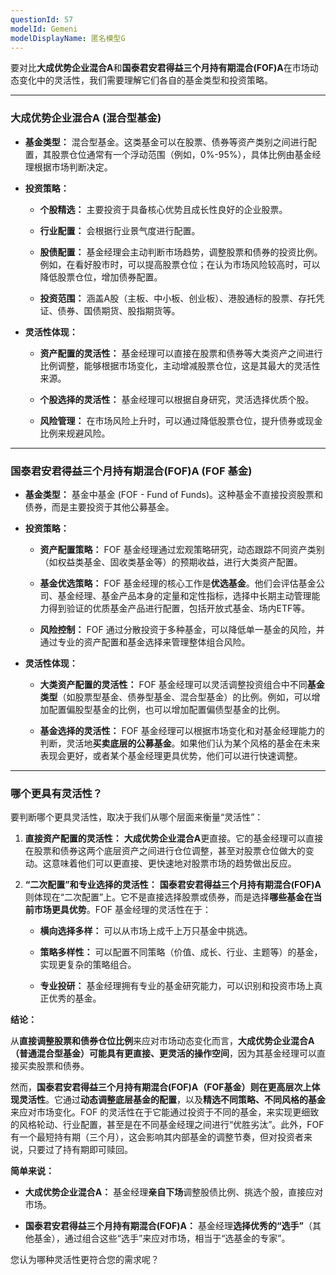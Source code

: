 ```yaml
---
questionId: 57
modelId: Gemeni
modelDisplayName: 匿名模型G
---
```

要对比**大成优势企业混合A**和**国泰君安君得益三个月持有期混合(FOF)A**在市场动态变化中的灵活性，我们需要理解它们各自的基金类型和投资策略。

---

### **大成优势企业混合A (混合型基金)**

- **基金类型：** 混合型基金。这类基金可以在股票、债券等资产类别之间进行配置，其股票仓位通常有一个浮动范围（例如，0%-95%），具体比例由基金经理根据市场判断决定。
    
- **投资策略：**
    
    - **个股精选：** 主要投资于具备核心优势且成长性良好的企业股票。
        
    - **行业配置：** 会根据行业景气度进行配置。
        
    - **股债配置：** 基金经理会主动判断市场趋势，调整股票和债券的投资比例。例如，在看好股市时，可以提高股票仓位；在认为市场风险较高时，可以降低股票仓位，增加债券配置。
        
    - **投资范围：** 涵盖A股（主板、中小板、创业板）、港股通标的股票、存托凭证、债券、国债期货、股指期货等。
        
- **灵活性体现：**
    
    - **资产配置的灵活性：** 基金经理可以直接在股票和债券等大类资产之间进行比例调整，能够根据市场变化，主动增减股票仓位，这是其最大的灵活性来源。
        
    - **个股选择的灵活性：** 基金经理可以根据自身研究，灵活选择优质个股。
        
    - **风险管理：** 在市场风险上升时，可以通过降低股票仓位，提升债券或现金比例来规避风险。
        

---

### **国泰君安君得益三个月持有期混合(FOF)A (FOF 基金)**

- **基金类型：** 基金中基金 (FOF - Fund of Funds)。这种基金不直接投资股票和债券，而是主要投资于其他公募基金。
    
- **投资策略：**
    
    - **资产配置策略：** FOF 基金经理通过宏观策略研究，动态跟踪不同资产类别（如权益类基金、固收类基金等）的预期收益，进行大类资产配置。
        
    - **基金优选策略：** FOF 基金经理的核心工作是**优选基金**。他们会评估基金公司、基金经理、基金产品本身的定量和定性指标，选择中长期主动管理能力得到验证的优质基金产品进行配置，包括开放式基金、场内ETF等。
        
    - **风险控制：** FOF 通过分散投资于多种基金，可以降低单一基金的风险，并通过专业的资产配置和基金选择来管理整体组合风险。
        
- **灵活性体现：**
    
    - **大类资产配置的灵活性：** FOF 基金经理可以灵活调整投资组合中不同**基金类型**（如股票型基金、债券型基金、混合型基金）的比例。例如，可以增加配置偏股型基金的比例，也可以增加配置偏债型基金的比例。
        
    - **基金选择的灵活性：** FOF 基金经理可以根据市场变化和对基金经理能力的判断，灵活地**买卖底层的公募基金**。如果他们认为某个风格的基金在未来表现会更好，或者某个基金经理更具优势，他们可以进行快速调整。
        

---

### **哪个更具有灵活性？**

要判断哪个更具灵活性，取决于我们从哪个层面来衡量“灵活性”：

1. **直接资产配置的灵活性：** **大成优势企业混合A**更直接。它的基金经理可以直接在股票和债券这两个底层资产之间进行仓位调整，甚至对股票仓位做大的变动。这意味着他们可以更直接、更快速地对股票市场的趋势做出反应。
    
2. **“二次配置”和专业选择的灵活性：** **国泰君安君得益三个月持有期混合(FOF)A**则体现在“二次配置”上。它不是直接选择股票或债券，而是选择**哪些基金在当前市场更具优势**。FOF 基金经理的灵活性在于：
    
    - **横向选择多样：** 可以从市场上成千上万只基金中挑选。
        
    - **策略多样性：** 可以配置不同策略（价值、成长、行业、主题等）的基金，实现更复杂的策略组合。
        
    - **专业投研：** 基金经理拥有专业的基金研究能力，可以识别和投资市场上真正优秀的基金。
        

**结论：**

从**直接调整股票和债券仓位比例**来应对市场动态变化而言，**大成优势企业混合A（普通混合型基金）可能具有更直接、更灵活的操作空间**，因为其基金经理可以直接买卖股票和债券。

然而，**国泰君安君得益三个月持有期混合(FOF)A（FOF基金）则在更高层次上体现灵活性**。它通过**动态调整底层基金的配置**，以及**精选不同策略、不同风格的基金**来应对市场变化。FOF 的灵活性在于它能通过投资于不同的基金，来实现更细致的风格轮动、行业配置，甚至是在不同基金经理之间进行“优胜劣汰”。此外，FOF 有一个最短持有期（三个月），这会影响其内部基金的调整节奏，但对投资者来说，只要过了持有期即可赎回。

**简单来说：**

- **大成优势企业混合A：** 基金经理**亲自下场**调整股债比例、挑选个股，直接应对市场。
    
- **国泰君安君得益三个月持有期混合(FOF)A：** 基金经理**选择优秀的“选手”**（其他基金），通过组合这些“选手”来应对市场，相当于“选基金的专家”。
    

您认为哪种灵活性更符合您的需求呢？